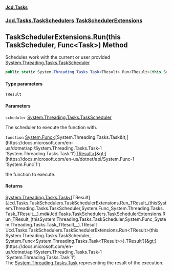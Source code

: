 #### [Jcd.Tasks](index.md 'index')
### [Jcd.Tasks.TaskSchedulers](Jcd.Tasks.TaskSchedulers.md 'Jcd.Tasks.TaskSchedulers').[TaskSchedulerExtensions](Jcd.Tasks.TaskSchedulers.TaskSchedulerExtensions.md 'Jcd.Tasks.TaskSchedulers.TaskSchedulerExtensions')

## TaskSchedulerExtensions.Run<TResult>(this TaskScheduler, Func<Task<TResult>>) Method

Schedules work with the current or user provided [System.Threading.Tasks.TaskScheduler](https://docs.microsoft.com/en-us/dotnet/api/System.Threading.Tasks.TaskScheduler 'System.Threading.Tasks.TaskScheduler')

```csharp
public static System.Threading.Tasks.Task<TResult> Run<TResult>(this System.Threading.Tasks.TaskScheduler scheduler, System.Func<System.Threading.Tasks.Task<TResult>?> function);
```
#### Type parameters

<a name='Jcd.Tasks.TaskSchedulers.TaskSchedulerExtensions.Run_TResult_(thisSystem.Threading.Tasks.TaskScheduler,System.Func_System.Threading.Tasks.Task_TResult__).TResult'></a>

`TResult`
#### Parameters

<a name='Jcd.Tasks.TaskSchedulers.TaskSchedulerExtensions.Run_TResult_(thisSystem.Threading.Tasks.TaskScheduler,System.Func_System.Threading.Tasks.Task_TResult__).scheduler'></a>

`scheduler` [System.Threading.Tasks.TaskScheduler](https://docs.microsoft.com/en-us/dotnet/api/System.Threading.Tasks.TaskScheduler 'System.Threading.Tasks.TaskScheduler')

The scheduler to execute the function with.

<a name='Jcd.Tasks.TaskSchedulers.TaskSchedulerExtensions.Run_TResult_(thisSystem.Threading.Tasks.TaskScheduler,System.Func_System.Threading.Tasks.Task_TResult__).function'></a>

`function` [System.Func&lt;](https://docs.microsoft.com/en-us/dotnet/api/System.Func-1 'System.Func`1')[System.Threading.Tasks.Task&lt;](https://docs.microsoft.com/en-us/dotnet/api/System.Threading.Tasks.Task-1 'System.Threading.Tasks.Task`1')[TResult](Jcd.Tasks.TaskSchedulers.TaskSchedulerExtensions.Run_TResult_(thisSystem.Threading.Tasks.TaskScheduler,System.Func_System.Threading.Tasks.Task_TResult__).md#Jcd.Tasks.TaskSchedulers.TaskSchedulerExtensions.Run_TResult_(thisSystem.Threading.Tasks.TaskScheduler,System.Func_System.Threading.Tasks.Task_TResult__).TResult 'Jcd.Tasks.TaskSchedulers.TaskSchedulerExtensions.Run<TResult>(this System.Threading.Tasks.TaskScheduler, System.Func<System.Threading.Tasks.Task<TResult>>).TResult')[&gt;](https://docs.microsoft.com/en-us/dotnet/api/System.Threading.Tasks.Task-1 'System.Threading.Tasks.Task`1')[&gt;](https://docs.microsoft.com/en-us/dotnet/api/System.Func-1 'System.Func`1')

the function to execute.

#### Returns
[System.Threading.Tasks.Task&lt;](https://docs.microsoft.com/en-us/dotnet/api/System.Threading.Tasks.Task-1 'System.Threading.Tasks.Task`1')[TResult](Jcd.Tasks.TaskSchedulers.TaskSchedulerExtensions.Run_TResult_(thisSystem.Threading.Tasks.TaskScheduler,System.Func_System.Threading.Tasks.Task_TResult__).md#Jcd.Tasks.TaskSchedulers.TaskSchedulerExtensions.Run_TResult_(thisSystem.Threading.Tasks.TaskScheduler,System.Func_System.Threading.Tasks.Task_TResult__).TResult 'Jcd.Tasks.TaskSchedulers.TaskSchedulerExtensions.Run<TResult>(this System.Threading.Tasks.TaskScheduler, System.Func<System.Threading.Tasks.Task<TResult>>).TResult')[&gt;](https://docs.microsoft.com/en-us/dotnet/api/System.Threading.Tasks.Task-1 'System.Threading.Tasks.Task`1')  
The [System.Threading.Tasks.Task](https://docs.microsoft.com/en-us/dotnet/api/System.Threading.Tasks.Task 'System.Threading.Tasks.Task') representing the result of the execution.